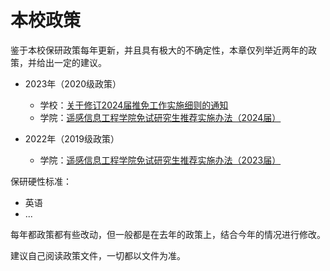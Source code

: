 # 本校政策

鉴于本校保研政策每年更新，并且具有极大的不确定性，本章仅列举近两年的政策，并给出一定的建议。

- 2023年（2020级政策）

	- 学校：[关于修订2024届推免工作实施细则的通知](https://uc.whu.edu.cn/info/1520/15790.htm)
	- 学院：[遥感信息工程学院免试研究生推荐实施办法（2024届）](https://rsgis.whu.edu.cn/info/1213/87900.htm)

- 2022年（2019级政策）

    - 学院：[遥感信息工程学院免试研究生推荐实施办法（2023届）](https://rsgis.whu.edu.cn/info/1213/10443.htm)


保研硬性标准：

- 英语
- ...


每年都政策都有些改动，但一般都是在去年的政策上，结合今年的情况进行修改。

建议自己阅读政策文件，一切都以文件为准。

